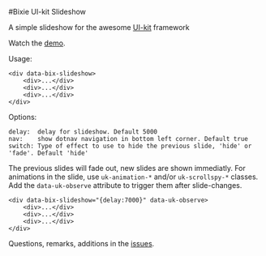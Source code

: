 #Bixie UI-kit Slideshow

A simple slideshow for the awesome [UI-kit](https://github.com/uikit/uikit) framework

Watch the [demo](http://www.bixie.nl/slideshow/).

Usage:
```
<div data-bix-slideshow>
	<div>...</div>
	<div>...</div>
	<div>...</div>
</div>
```
Options:
```
delay: 	delay for slideshow. Default 5000
nav:	show dotnav navigation in bottom left corner. Default true
switch:	Type of effect to use to hide the previous slide, 'hide' or 'fade'. Default 'hide'
```

The previous slides will fade out, new slides are shown immediatly. For animations in the slide, use `uk-animation-*` and/or `uk-scrollspy-*` classes. Add the `data-uk-observe` attribute to trigger them after slide-changes.
```
<div data-bix-slideshow="{delay:7000}" data-uk-observe>
	<div>...</div>
	<div>...</div>
	<div>...</div>
</div>
```

Questions, remarks, additions in the [issues](https://github.com/Bixie/uikit-slideshow/issues).
